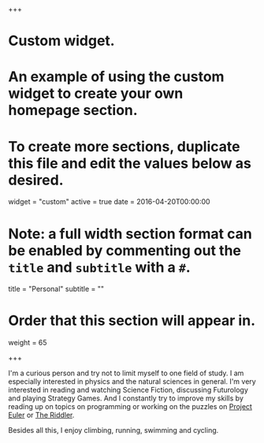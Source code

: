 +++
# Custom widget.
# An example of using the custom widget to create your own homepage section.
# To create more sections, duplicate this file and edit the values below as desired.
widget = "custom"
active = true
date = 2016-04-20T00:00:00

# Note: a full width section format can be enabled by commenting out the `title` and `subtitle` with a `#`.
title = "Personal"
subtitle = ""

# Order that this section will appear in.
weight = 65

+++

I'm a curious person and try not to limit myself to one field of study. I am especially interested in physics and the natural sciences in general. I'm very interested in reading and watching Science Fiction, discussing Futurology and playing Strategy Games. And I constantly try to improve my skills by reading up on topics on programming or working on the puzzles on [Project Euler](https://projecteuler.net) or [The Riddler](https://fivethirtyeight.com/tag/the-riddler).

Besides all this, I enjoy climbing, running, swimming and cycling.
